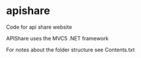 # apishare
Code for api share website 

APIShare uses the MVC5 .NET framework

For notes about the folder structure see Contents.txt
